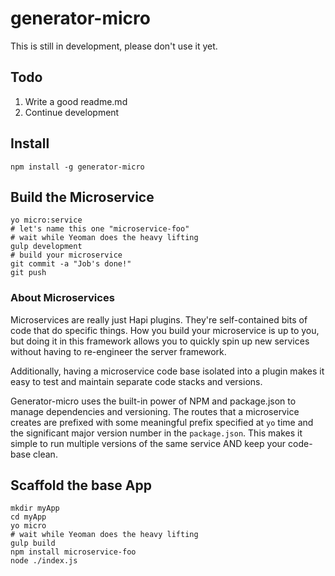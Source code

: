 # generator-micro

This is still in development, please don't use it yet.

## Todo

1. Write a good readme.md
2. Continue development

## Install

```shell
npm install -g generator-micro
```

## Build the Microservice

```shell
yo micro:service
# let's name this one "microservice-foo"
# wait while Yeoman does the heavy lifting
gulp development
# build your microservice
git commit -a "Job's done!"
git push
```

### About Microservices

Microservices are really just Hapi plugins.  They're self-contained bits of code that do specific things.  How you build your microservice is up to you, but doing it in this framework allows you to quickly spin up new services without having to re-engineer the server framework.

Additionally, having a microservice code base isolated into a plugin makes it easy to test and maintain separate code stacks and versions.

Generator-micro uses the built-in power of NPM and package.json to manage dependencies and versioning.  The routes that a microservice creates are prefixed with some meaningful prefix specified at `yo` time and the significant major version number in the `package.json`.  This makes it simple to run multiple versions of the same service AND keep your code-base clean.

## Scaffold the base App

```shell
mkdir myApp
cd myApp
yo micro
# wait while Yeoman does the heavy lifting
gulp build
npm install microservice-foo
node ./index.js
```
